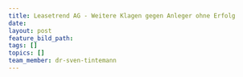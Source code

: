 ```yaml
---
title: Leasetrend AG - Weitere Klagen gegen Anleger ohne Erfolg
date:
layout: post
feature_bild_path:
tags: []
topics: []
team_member: dr-sven-tintemann
---
```

